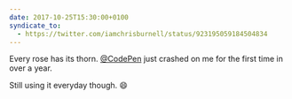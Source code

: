 ```yaml
---
date: 2017-10-25T15:30:00+0100
syndicate_to:
  - https://twitter.com/iamchrisburnell/status/923195059184504834
---
```


Every rose has its thorn. <a href="https://twitter.com/CodePen">@CodePen</a> just crashed on me for the first time in over a year.

Still using it everyday though. 😄
